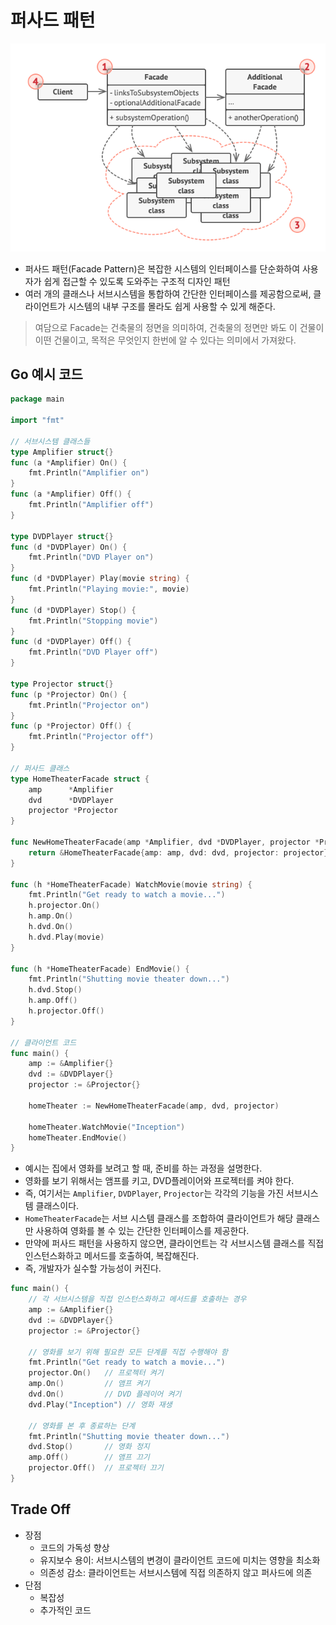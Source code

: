 # 퍼사드 패턴

![alt text](image/7/image.png)

- 퍼사드 패턴(Facade Pattern)은 복잡한 시스템의 인터페이스를 단순화하여 사용자가 쉽게 접근할 수 있도록 도와주는 구조적 디자인 패턴
- 여러 개의 클래스나 서브시스템을 통합하여 간단한 인터페이스를 제공함으로써, 클라이언트가 시스템의 내부 구조를 몰라도 쉽게 사용할 수 있게 해준다.

> 여담으로 Facade는 건축물의 정면을 의미하여, 건축물의 정면만 봐도 이 건물이 이떤 건물이고, 목적은 무엇인지 한번에 알 수 있다는 의미에서 가져왔다.

## Go 예시 코드

```go
package main

import "fmt"

// 서브시스템 클래스들
type Amplifier struct{}
func (a *Amplifier) On() {
    fmt.Println("Amplifier on")
}
func (a *Amplifier) Off() {
    fmt.Println("Amplifier off")
}

type DVDPlayer struct{}
func (d *DVDPlayer) On() {
    fmt.Println("DVD Player on")
}
func (d *DVDPlayer) Play(movie string) {
    fmt.Println("Playing movie:", movie)
}
func (d *DVDPlayer) Stop() {
    fmt.Println("Stopping movie")
}
func (d *DVDPlayer) Off() {
    fmt.Println("DVD Player off")
}

type Projector struct{}
func (p *Projector) On() {
    fmt.Println("Projector on")
}
func (p *Projector) Off() {
    fmt.Println("Projector off")
}

// 퍼사드 클래스
type HomeTheaterFacade struct {
    amp      *Amplifier
    dvd      *DVDPlayer
    projector *Projector
}

func NewHomeTheaterFacade(amp *Amplifier, dvd *DVDPlayer, projector *Projector) *HomeTheaterFacade {
    return &HomeTheaterFacade{amp: amp, dvd: dvd, projector: projector}
}

func (h *HomeTheaterFacade) WatchMovie(movie string) {
    fmt.Println("Get ready to watch a movie...")
    h.projector.On()
    h.amp.On()
    h.dvd.On()
    h.dvd.Play(movie)
}

func (h *HomeTheaterFacade) EndMovie() {
    fmt.Println("Shutting movie theater down...")
    h.dvd.Stop()
    h.amp.Off()
    h.projector.Off()
}

// 클라이언트 코드
func main() {
    amp := &Amplifier{}
    dvd := &DVDPlayer{}
    projector := &Projector{}
    
    homeTheater := NewHomeTheaterFacade(amp, dvd, projector)

    homeTheater.WatchMovie("Inception")
    homeTheater.EndMovie()
}

```

- 예시는 집에서 영화를 보려고 할 때, 준비를 하는 과정을 설명한다.
- 영화를 보기 위해서는 앰프를 키고, DVD플레이어와 프로젝터를 켜야 한다.
- 즉, 여기서는 `Amplifier`, `DVDPlayer`, `Projector`는 각각의 기능을 가진 서브시스템 클래스이다.
- `HomeTheaterFacade`는 서브 시스템 클래스를 조합하여 클라이언트가 해당 클래스만 사용하여 영화를 볼 수 있는 간단한 인터페이스를 제공한다.
- 만약에 퍼사드 패턴을 사용하지 않으면, 클라이언트는 각 서브시스템 클래스를 직접 인스턴스화하고 메서드를 호출하여, 복잡해진다.
- 즉, 개발자가 실수할 가능성이 커진다.

```go
func main() {
    // 각 서브시스템을 직접 인스턴스화하고 메서드를 호출하는 경우
    amp := &Amplifier{}
    dvd := &DVDPlayer{}
    projector := &Projector{}

    // 영화를 보기 위해 필요한 모든 단계를 직접 수행해야 함
    fmt.Println("Get ready to watch a movie...")
    projector.On()   // 프로젝터 켜기
    amp.On()         // 앰프 켜기
    dvd.On()         // DVD 플레이어 켜기
    dvd.Play("Inception") // 영화 재생

    // 영화를 본 후 종료하는 단계
    fmt.Println("Shutting movie theater down...")
    dvd.Stop()       // 영화 정지
    amp.Off()        // 앰프 끄기
    projector.Off()  // 프로젝터 끄기
}
```

## Trade Off

- 장점
    - 코드의 가독성 향상
    - 유지보수 용이: 서브시스템의 변경이 클라이언트 코드에 미치는 영향을 최소화
    - 의존성 감소: 클라이언트는 서브시스템에 직접 의존하지 않고 퍼사드에 의존
- 단점
    - 복잡성
    - 추가적인 코드